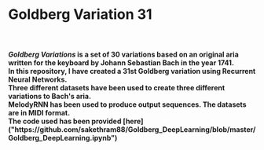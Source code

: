 <h1>Goldberg Variation 31</h1>
<br>
<h4><em>Goldberg Variations</em> is a set of 30 variations based on an original aria written for the keyboard by Johann Sebastian Bach in the year 1741.<br>
  In this repository, I have created a 31st Goldberg variation using Recurrent Neural Networks.<br>
  Three different datasets have been used to create three different variations to Bach's aria.
<br>
  MelodyRNN has been used to produce output sequences. The datasets are in MIDI format.<br>
  The code used has been provided [here]("https://github.com/sakethram88/Goldberg_DeepLearning/blob/master/Goldberg_DeepLearning.ipynb")
  <br>
  
